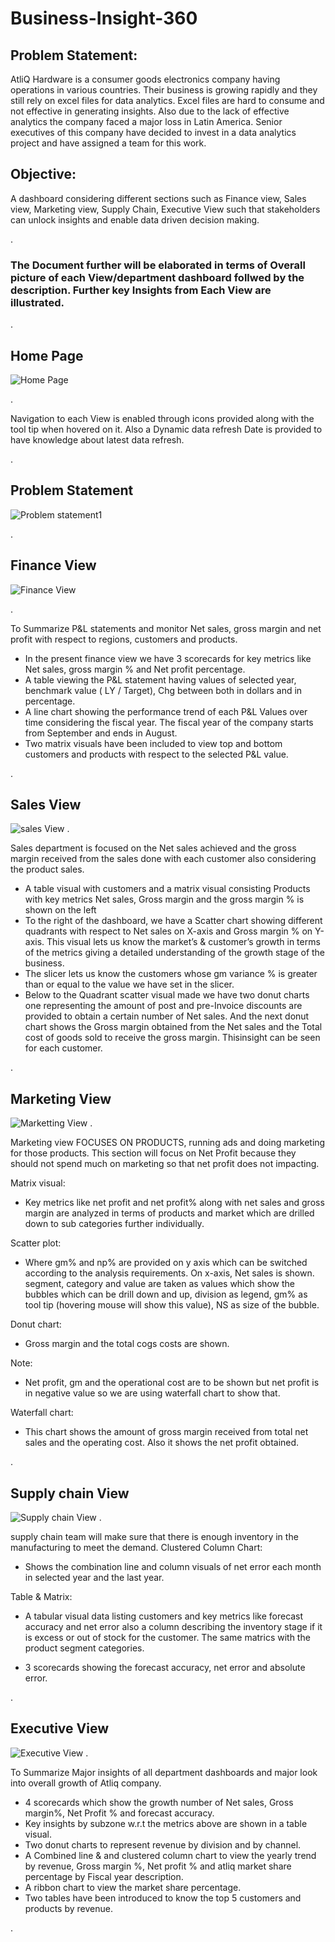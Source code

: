 # Business-Insight-360



Problem Statement: 
-----------------

AtliQ Hardware is a consumer goods electronics company having operations in various countries. Their business is growing rapidly and they still rely on excel files for data analytics. Excel files are hard to consume and not effective in generating insights. Also due to the lack of effective analytics the company faced a major loss in Latin America. Senior executives of this company have decided to invest in a data analytics project and have assigned a team for this work.

Objective:
---------

A dashboard considering different sections such as Finance view, Sales view, Marketing view, Supply Chain, Executive View such that stakeholders can unlock insights and enable data driven decision making.


.

### The Document further will be elaborated in terms of Overall picture of each View/department dashboard follwed by the description. Further key Insights from Each View are illustrated.

.

Home Page
---------

![Home Page](https://user-images.githubusercontent.com/78613343/227519364-04fb1853-7b05-48a7-90ee-99d62435fd75.png)

.

Navigation to each View is enabled through icons provided along with the tool tip when hovered on it. Also a Dynamic data refresh Date is provided to have knowledge about latest data refresh.

.


Problem Statement
-----------------

![Problem statement1](https://user-images.githubusercontent.com/78613343/227520891-bd2d6c87-7af2-4c56-b654-0d6dcc78e562.png)

.


Finance View
------------

![Finance View](https://user-images.githubusercontent.com/78613343/227523117-64cf117f-fbfe-4df7-8346-865de95595d3.png)

.

To Summarize P&L statements and monitor Net sales, gross margin and net profit with respect to regions, customers and products.
-	 In the present finance view we have 3 scorecards for key metrics like Net sales, gross margin % and Net profit percentage.
-	 A table viewing the P&L statement having values of selected year, benchmark value ( LY / Target), Chg between both in dollars and in percentage. 
-	A line chart showing the performance trend of each P&L Values over time considering the fiscal year. The fiscal year of the company starts from September and ends in August. 
-	Two matrix visuals have been included to view top and bottom customers and products with respect to the selected P&L value.

.



Sales View
------------

![sales View](https://user-images.githubusercontent.com/78613343/227524211-b9d43911-e55b-4228-b477-9d87a73e14fd.png)
.

Sales department is focused on the Net sales achieved and the gross margin received from the sales done with each customer also considering the product sales.

-	A table visual with customers and a matrix visual consisting Products with key metrics Net sales, Gross margin and the gross margin % is shown on the left
-	To the right of the dashboard, we have a Scatter chart showing different quadrants with respect to Net sales on X-axis and Gross margin % on Y-axis. This visual lets us know the market’s & customer’s growth in terms of the metrics giving a detailed understanding of the growth stage of the business.
-	The slicer lets us know the customers whose gm variance % is greater than or equal to the value we have set in the slicer. 
-	Below to the Quadrant scatter visual made we have two donut charts one representing the amount of post and pre-Invoice discounts are provided to obtain a certain number of Net sales. And the next donut chart shows the Gross margin obtained from the Net sales and the Total cost of goods sold to receive the gross margin. Thisinsight can be seen for each customer.


.


Marketing View
------------

![Marketting View](https://user-images.githubusercontent.com/78613343/227524920-02089cc1-a8d0-47bd-b4cf-7dae0de74b70.png)
.

Marketing view FOCUSES ON PRODUCTS, running ads and doing marketing for those products. This section will focus on Net Profit because they should not spend much on marketing so that net profit does not impacting. 


Matrix visual:
 
- Key metrics like net profit and net profit% along with net sales and gross margin are analyzed in terms of products and market which are drilled down to sub categories further individually.

Scatter plot: 
 
- Where gm% and np% are provided on y axis which can be switched according to the analysis requirements. 
On x-axis, Net sales is shown.
segment, category and value are taken as values which show the bubbles which can be drill down and up, division as legend, gm% as tool tip (hovering mouse will show this value), NS as size of the bubble.


Donut chart:
-	Gross margin and the total cogs costs are shown.

Note:
-	Net profit, gm and the operational cost are to be shown but net profit is in negative value so we are using waterfall chart to show that.

Waterfall chart:


-	This chart shows the amount of gross margin received from total net sales and the operating cost. Also it shows the net profit obtained.

.

Supply chain  View
------------

![Supply chain View](https://user-images.githubusercontent.com/78613343/227525642-02e4c17c-f97f-43db-be04-bd6a913e0edb.png)
.

supply chain team will make sure that there is enough inventory in the manufacturing to meet the demand.
Clustered Column Chart:
-	Shows the combination line and column visuals of net error each month in selected year and the last year.

Table & Matrix:
-	A tabular visual data listing customers and key metrics like forecast accuracy and net error also a column describing the inventory stage if it is excess or out of stock for the customer. The same matrics with the product segment categories.

-	3 scorecards showing the forecast accuracy, net error and absolute error.

.

Executive View
------------

![Executive View](https://user-images.githubusercontent.com/78613343/227526353-06df734a-ab3c-4217-8f78-139b77107589.png)
.

To Summarize Major insights of all department dashboards and major look into overall growth of Atliq company.

-	4 scorecards which show the growth number of Net sales, Gross margin%, Net Profit % and forecast accuracy.
-	Key insights by subzone w.r.t the metrics above are shown in a table visual.
-	Two donut charts to represent revenue by division and by channel.
-	A Combined line & and clustered column chart to view the yearly trend by revenue, Gross margin %, Net profit % and atliq market share percentage by Fiscal year description.
-	A ribbon chart to view the market share percentage.
-	Two tables have been introduced to know the top 5 customers and products by revenue.


.

